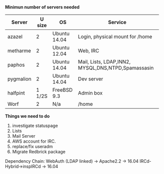 **Minimun number of servers needed**

 | Server    | U size | OS           | Service                                            |
 | ------    | ------ | --           | -------                                            |
 | azazel    | 2      | Ubuntu 14.04 | Login, physical mount for /home                    |
 | metharme  | 2      | Ubuntu 12.04 | Web, IRC                                           |
 | paphos    | 2      | Ubuntu 14.04 | Mail, Lists, LDAP,INN2, MYSQL,DNS,NTPD,Spamassasin |
 | pygmalion | 2      | Ubuntu 14.04 | Dev server                                         |
 | halfpint  | 1 1/2S | FreeBSD 9.3  | Admin box                                          |
 | Worf      | 2      | N/a          | /home                                              |


**Things we need to do**

 1. investigate statuspage
 2. Lists
 3. Mail Server
 4. AWS account for IRC.
 5. replace/fix useradm
 6. Migrate Redbrick package


Dependency Chain:
WebAuth (LDAP linked) -> Apache2.2 -> 16.04
IRCd-Hybrid->inspIRCd -> 16.04

